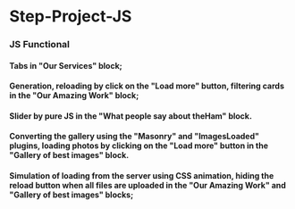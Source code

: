 # Step-Project-JS
###  JS Functional
#### Tabs in "Our Services" block;
#### Generation, reloading by click on the "Load more" button, filtering cards in the "Our Amazing Work" block;
#### Slider by pure JS in the "What people say about theHam" block.
#### Converting the gallery using the "Masonry" and "ImagesLoaded" plugins, loading photos by clicking on the "Load more" button in the "Gallery of best images" block.
#### Simulation of loading from the server using CSS animation, hiding the reload button when all files are uploaded in the "Our Amazing Work" and "Gallery of best images" blocks;
